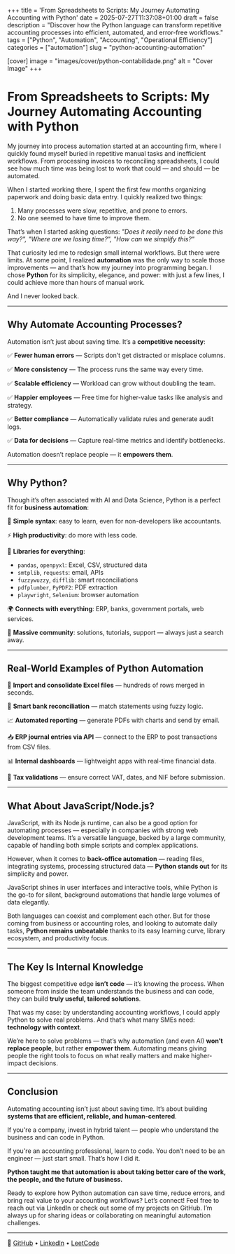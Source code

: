 +++
title = 'From Spreadsheets to Scripts: My Journey Automating Accounting with Python'
date = 2025-07-27T11:37:08+01:00
draft = false
description = "Discover how the Python language can transform repetitive accounting processes into efficient, automated, and error-free workflows."
tags = ["Python", "Automation", "Accounting", "Operational Efficiency"]
categories = ["automation"]
slug = "python-accounting-automation"

[cover]
  image = "images/cover/python-contabilidade.png"
  alt = "Cover Image"
+++

# From Spreadsheets to Scripts: My Journey Automating Accounting with Python

My journey into process automation started at an accounting firm, where I quickly found myself buried in repetitive manual tasks and inefficient workflows. From processing invoices to reconciling spreadsheets, I could see how much time was being lost to work that could — and should — be automated.

When I started working there, I spent the first few months organizing paperwork and doing basic data entry. I quickly realized two things:

1. Many processes were slow, repetitive, and prone to errors.
2. No one seemed to have time to improve them.

That’s when I started asking questions: *"Does it really need to be done this way?", "Where are we losing time?", "How can we simplify this?"*

That curiosity led me to redesign small internal workflows. But there were limits. At some point, I realized **automation** was the only way to scale those improvements — and that’s how my journey into programming began. I chose **Python** for its simplicity, elegance, and power: with just a few lines, I could achieve more than hours of manual work.

And I never looked back.

---

## Why Automate Accounting Processes?

Automation isn’t just about saving time. It’s a **competitive necessity**:

✅ **Fewer human errors** — Scripts don’t get distracted or misplace columns.

✅ **More consistency** — The process runs the same way every time.

✅ **Scalable efficiency** — Workload can grow without doubling the team.

✅ **Happier employees** — Free time for higher-value tasks like analysis and strategy.

✅ **Better compliance** — Automatically validate rules and generate audit logs.

✅ **Data for decisions** — Capture real-time metrics and identify bottlenecks.

Automation doesn’t replace people — it **empowers them**.

---

## Why Python?

Though it’s often associated with AI and Data Science, Python is a perfect fit for **business automation**:

🧠 **Simple syntax**: easy to learn, even for non-developers like accountants.

⚡ **High productivity**: do more with less code.

🔧 **Libraries for everything**:

* `pandas`, `openpyxl`: Excel, CSV, structured data
* `smtplib`, `requests`: email, APIs
* `fuzzywuzzy`, `difflib`: smart reconciliations
* `pdfplumber`, `PyPDF2`: PDF extraction
* `playwright`, `Selenium`: browser automation

🌍 **Connects with everything**: ERP, banks, government portals, web services.

🤝 **Massive community**: solutions, tutorials, support — always just a search away.

---

## Real-World Examples of Python Automation

💼 **Import and consolidate Excel files** — hundreds of rows merged in seconds.

🏦 **Smart bank reconciliation** — match statements using fuzzy logic.

📈 **Automated reporting** — generate PDFs with charts and send by email.

📥 **ERP journal entries via API** — connect to the ERP to post transactions from CSV files.

📊 **Internal dashboards** — lightweight apps with real-time financial data.

🧾 **Tax validations** — ensure correct VAT, dates, and NIF before submission.

---

## What About JavaScript/Node.js?

JavaScript, with its Node.js runtime, can also be a good option for automating processes — especially in companies with strong web development teams. It’s a versatile language, backed by a large community, capable of handling both simple scripts and complex applications.

However, when it comes to **back-office automation** — reading files, integrating systems, processing structured data — **Python stands out** for its simplicity and power.

JavaScript shines in user interfaces and interactive tools, while Python is the go-to for silent, background automations that handle large volumes of data elegantly.

Both languages can coexist and complement each other. But for those coming from business or accounting roles, and looking to automate daily tasks, **Python remains unbeatable** thanks to its easy learning curve, library ecosystem, and productivity focus.

---

## The Key Is Internal Knowledge

The biggest competitive edge **isn’t code** — it’s knowing the process. When someone from inside the team understands the business and can code, they can build **truly useful, tailored solutions**.

That was my case: by understanding accounting workflows, I could apply Python to solve real problems. And that’s what many SMEs need: **technology with context**.

We’re here to solve problems — that’s why automation (and even AI) **won’t replace people**, but rather **empower them**. Automating means giving people the right tools to focus on what really matters and make higher-impact decisions.

---

## Conclusion

Automating accounting isn’t just about saving time. It’s about building **systems that are efficient, reliable, and human-centered**.

If you're a company, invest in hybrid talent — people who understand the business and can code in Python.

If you're an accounting professional, learn to code. You don’t need to be an engineer — just start small. That’s how I did it.

**Python taught me that automation is about taking better care of the work, the people, and the future of business.**

Ready to explore how Python automation can save time, reduce errors, and bring real value to your accounting workflows? Let’s connect! Feel free to reach out via LinkedIn or check out some of my projects on GitHub. I’m always up for sharing ideas or collaborating on meaningful automation challenges.

---

📌 [GitHub](https://github.com/fredericogago) • [LinkedIn](https://linkedin.com/in/frederico-gago-5849281aa) • [LeetCode](https://leetcode.com/u/fredericogago)
